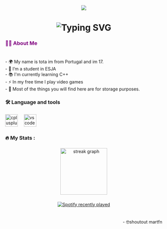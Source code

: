 ###

<div align="center" dir="auto">
  <img src="https://visitor-badge.laobi.icu/badge?page_id=tota.tota&right_color=purple"  />
</div>


###
<div align="center">
<h1  href="https://git.io/typing-svg"><img src="https://readme-typing-svg.demolab.com?font=Fira+Code&pause=1000&color=AC19C8&width=435&lines=Hey+guys%2C+welcome+to+my+github!%F0%9F%91%8B" alt="Typing SVG" /> </h1>
</div>


<h3 align="left" style="color:purple;">👩‍💻  About Me </h3>

###

<p align="left"> <br> - 🌍 My name is tota im from Portugal and im 17.<br>- 🔭 I’m a student in ESJA <br>- 📚 I'm currently learning C++<br>- ⚡ In my free time I play video games<br>- 📁 Most of the things you will find here are for storage purposes. </p>

###

<h3 align="left">🛠 Language and tools</h3>

###

<div align="left">
  <img src="https://cdn.jsdelivr.net/gh/devicons/devicon/icons/cplusplus/cplusplus-original.svg" height="40" alt="cplusplus logo"  />
  <img width="12" />
  <img src="https://cdn.jsdelivr.net/gh/devicons/devicon/icons/vscode/vscode-original.svg" height="40" alt="vscode logo"  />
</div>

###

<h3 align="left">🔥   My Stats :</h3>

###

<div align="center">
  <img src="https://streak-stats.demolab.com?user=warkuss&locale=en&mode=daily&theme=midnight-purple&hide_border=false&border_radius=5&order=3" height="150" alt="streak graph"  />
</div>

###
<div align="center">
  <a href="https://open.spotify.com/user/lemarcotes">
    <img src="https://spotify-recently-played-readme.vercel.app/api?count=5&unique=true" alt="Spotify recently played"  />
  </a>
</div>

###
<p align="right" size="-10"> <br> - 🤓shoutout martfn</p>
